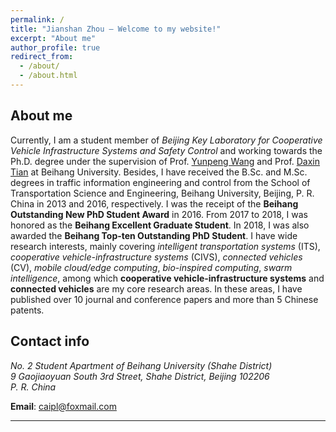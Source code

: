 ```yaml
---
permalink: /
title: "Jianshan Zhou – Welcome to my website!"
excerpt: "About me"
author_profile: true
redirect_from: 
  - /about/
  - /about.html
---
```


About me
--------

Currently, I am a student member of *Beijing Key Laboratory for Cooperative Vehicle Infrastructure Systems and Safety Control* and working towards the Ph.D. degree under the supervision of Prof. [Yunpeng Wang][wyp] and Prof. [Daxin Tian][tdx] at Beihang University. Besides, I have received the B.Sc. and M.Sc. degrees in traffic information engineering and control from the School of Transportation Science and Engineering, Beihang University, Beijing, P. R. China in 2013 and 2016, respectively. I was the receipt of the **Beihang Outstanding New PhD Student Award** in 2016. From 2017 to 2018, I was honored as the **Beihang Excellent Graduate Student**. In 2018, I was also awarded the **Beihang Top-ten Outstanding PhD Student**. I have wide research interests, mainly covering *intelligent transportation systems* (ITS), *cooperative vehicle-infrastructure systems* (CIVS), *connected vehicles* (CV), *mobile cloud/edge computing*, *bio-inspired computing*, *swarm intelligence*, among which **cooperative vehicle-infrastructure systems** and **connected vehicles** are my core research areas. In these areas, I have published over 10 journal and conference papers and more than 5 Chinese patents.

[wyp]: https://www.buaa.edu.cn/info/1545/1743.htm
[tdx]: http://transportation.buaa.edu.cn/info/1036/1100.htm 


Contact info 
--------
<address>
  No. 2 Student Apartment of Beihang University (Shahe District) <br /> 9 Gaojiaoyuan South 3rd Street, Shahe District, Beijing 102206 <br /> P. R. China
</address> 


**Email**: caipl@foxmail.com




--------
